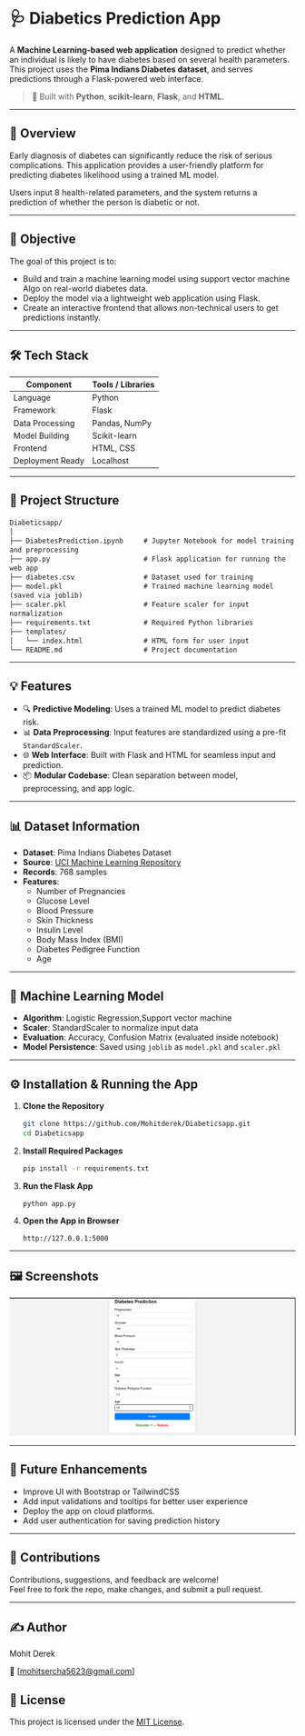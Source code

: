 # 🩺 Diabetics Prediction App

A **Machine Learning-based web application** designed to predict whether an individual is likely to have diabetes based on several health parameters. This project uses the **Pima Indians Diabetes dataset**, and serves predictions through a Flask-powered web interface.

> 📍 Built with **Python**, **scikit-learn**, **Flask**, and **HTML**.

---

## 📌 Overview

Early diagnosis of diabetes can significantly reduce the risk of serious complications. This application provides a user-friendly platform for predicting diabetes likelihood using a trained ML model.

Users input 8 health-related parameters, and the system returns a prediction of whether the person is diabetic or not.

---

## 🎯 Objective

The goal of this project is to:
- Build and train a machine learning model using support vector machine Algo on real-world diabetes data.
- Deploy the model via a lightweight web application using Flask.
- Create an interactive frontend that allows non-technical users to get predictions instantly.

---

## 🛠️ Tech Stack

| Component          | Tools / Libraries                      |
|-------------------|-----------------------------------------|
| Language          | Python                                  |
| Framework         | Flask                                   |
| Data Processing   | Pandas, NumPy                           |
| Model Building    | Scikit-learn                            |
| Frontend          | HTML, CSS                               |
| Deployment Ready  | Localhost                               |

---

## 📂 Project Structure

```
Diabeticsapp/
│
├── DiabetesPrediction.ipynb     # Jupyter Notebook for model training and preprocessing
├── app.py                       # Flask application for running the web app
├── diabetes.csv                 # Dataset used for training
├── model.pkl                    # Trained machine learning model (saved via joblib)
├── scaler.pkl                   # Feature scaler for input normalization
├── requirements.txt             # Required Python libraries
├── templates/
│   └── index.html               # HTML form for user input
└── README.md                    # Project documentation
```

---

## 💡 Features

- 🔍 **Predictive Modeling**: Uses a trained ML model to predict diabetes risk.
- 📊 **Data Preprocessing**: Input features are standardized using a pre-fit `StandardScaler`.
- 🌐 **Web Interface**: Built with Flask and HTML for seamless input and prediction.
- 📦 **Modular Codebase**: Clean separation between model, preprocessing, and app logic.

---

## 📊 Dataset Information

- **Dataset**: Pima Indians Diabetes Dataset
- **Source**: [UCI Machine Learning Repository](https://archive.ics.uci.edu/ml/datasets/pima+indians+diabetes)
- **Records**: 768 samples
- **Features**:
  - Number of Pregnancies
  - Glucose Level
  - Blood Pressure
  - Skin Thickness
  - Insulin Level
  - Body Mass Index (BMI)
  - Diabetes Pedigree Function
  - Age

---

## 🧠 Machine Learning Model

- **Algorithm**: Logistic Regression,Support vector machine
- **Scaler**: StandardScaler to normalize input data
- **Evaluation**: Accuracy, Confusion Matrix (evaluated inside notebook)
- **Model Persistence**: Saved using `joblib` as `model.pkl` and `scaler.pkl`

---

## ⚙️ Installation & Running the App

1. **Clone the Repository**
   ```bash
   git clone https://github.com/Mohitderek/Diabeticsapp.git
   cd Diabeticsapp
   ```

2. **Install Required Packages**
   ```bash
   pip install -r requirements.txt
   ```

3. **Run the Flask App**
   ```bash
   python app.py
   ```

4. **Open the App in Browser**
   ```
   http://127.0.0.1:5000
   ```

---

## 🖼️ Screenshots

![Diabetes Prediction App Screenshot](screenshot.png)

---

## 🚀 Future Enhancements

- Improve UI with Bootstrap or TailwindCSS
- Add input validations and tooltips for better user experience
- Deploy the app on cloud platforms.
- Add user authentication for saving prediction history

---

## 🤝 Contributions

Contributions, suggestions, and feedback are welcome!  
Feel free to fork the repo, make changes, and submit a pull request.

---

## ✍️ Author

Mohit Derek

📧 [mohitsercha5623@gmail.com]

## 📄 License

This project is licensed under the [MIT License](LICENSE).


